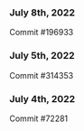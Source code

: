 ### July 8th, 2022

Commit #196933

### July 5th, 2022

Commit #314353


### July 4th, 2022

Commit #72281
